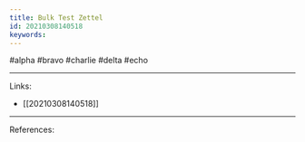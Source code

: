 ```yaml
---
title: Bulk Test Zettel
id: 20210308140518
keywords:
---
```

#alpha #bravo #charlie #delta #echo

---
Links:

- [[20210308140518]]

---
References:
